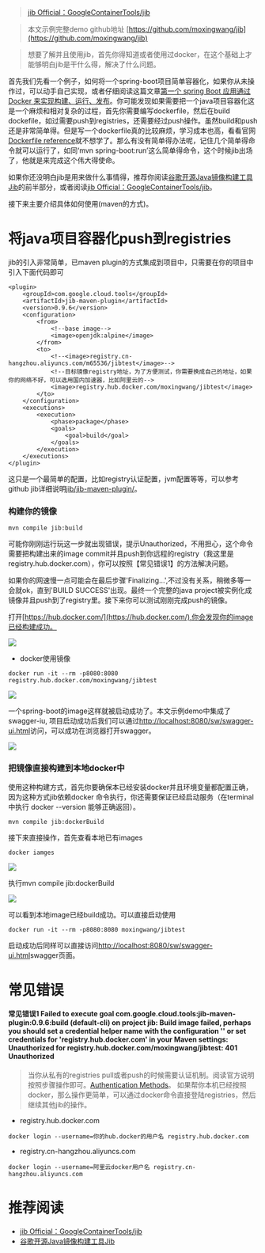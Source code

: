 > [jib Official：GoogleContainerTools/jib](https://github.com/GoogleContainerTools/jib)

> 本文示例完整demo github地址 [https://github.com/moxingwang/jib](https://github.com/moxingwang/jib)

> 想要了解并且使用jib，首先你得知道或者使用过docker，在这个基础上才能够明白jib是干什么得，解决了什么问题。


首先我们先看一个例子，如何将一个spring-boot项目简单容器化，如果你从未操作过，可以动手自己实现，或者仔细阅读这篇文章[第一个 spring Boot 应用通过Docker 来实现构建、运行、发布](https://blog.csdn.net/u010046908/article/details/56008445)。你可能发现如果需要把一个java项目容器化这是一个麻烦和相对复杂的过程，首先你需要编写dockerfile，然后在build dockefile，如过需要push到registries，还需要经过push操作。虽然build和push还是非常简单得。但是写一个dockerfile真的比较麻烦，学习成本也高，看看官网[Dockerfile reference](https://docs.docker.com/engine/reference/builder/#usage)就不想学了。那么有没有简单得办法呢，记住几个简单得命令就可以运行了，如同‘mvn spring-boot:run’这么简单得命令，这个时候jib出场了，他就是来完成这个伟大得使命。

如果你还没明白jib是用来做什么事情得，推荐你阅读[谷歌开源Java镜像构建工具Jib](http://www.infoq.com/cn/news/2018/07/google-opensource-Jib)的前半部分，或者阅读[jib Official：GoogleContainerTools/jib](https://github.com/GoogleContainerTools/jib)。

接下来主要介绍具体如何使用(maven的方式)。

# 将java项目容器化push到registries
jib的引入非常简单，已maven plugin的方式集成到项目中，只需要在你的项目中引入下面代码即可
````
<plugin>
    <groupId>com.google.cloud.tools</groupId>
    <artifactId>jib-maven-plugin</artifactId>
    <version>0.9.6</version>
    <configuration>
        <from>
            <!--base image-->
            <image>openjdk:alpine</image>
        </from>
        <to>
            <!--<image>registry.cn-hangzhou.aliyuncs.com/m65536/jibtest</image>-->
            <!--目标镜像registry地址，为了方便测试，你需要换成自己的地址，如果你的网络不好，可以选用国内加速器，比如阿里云的-->
            <image>registry.hub.docker.com/moxingwang/jibtest</image>
        </to>
    </configuration>
    <executions>
        <execution>
            <phase>package</phase>
            <goals>
                <goal>build</goal>
            </goals>
        </execution>
    </executions>
</plugin>

````
这只是一个最简单的配置，比如registry认证配置，jvm配置等等，可以参考github jib详细说明[jib/jib-maven-plugin/](https://github.com/GoogleContainerTools/jib/tree/master/jib-maven-plugin#from-object)。

### 构建你的镜像
````
mvn compile jib:build
````

可能你刚刚运行玩这一步就出现错误，提示Unauthorized，不用担心，这个命令需要把构建出来的image commit并且push到你远程的registry（我这里是registry.hub.docker.com），你可以按照【常见错误1】的方法解决问题。

如果你的网速慢一点可能会在最后步骤'Finalizing...',不过没有关系，稍微多等一会就ok，直到'BUILD SUCCESS'出现。最终一个完整的java project被实例化成镜像并且push到了registry里。接下来你可以测试刚刚完成push的镜像。

打开[https://hub.docker.com/](https://hub.docker.com/),你会发现你的image已经构建成功。

![](https://raw.githubusercontent.com/moxingwang/resource/master/image/other/jib/jibtest-hub.png?raw=true)

* docker使用镜像
````
docker run -it --rm -p8080:8080 registry.hub.docker.com/moxingwang/jibtest
````
![](https://raw.githubusercontent.com/moxingwang/resource/master/image/other/jib/docker-ps.png?raw=true)

一个spring-boot的image这样就被启动成功了。本文示例demo中集成了swagger-iu, 项目启动成功后我们可以通过[http://localhost:8080/sw/swagger-ui.html](http://localhost:8080/sw/swagger-ui.html)访问，可以成功在浏览器打开swagger。

![](https://raw.githubusercontent.com/moxingwang/resource/master/image/other/jib/jib-swagger.png?raw=true)


### 把镜像直接构建到本地docker中
使用这种构建方式，首先你要确保本已经安装docker并且环境变量都配置正确，因为这种方式jib依赖docker 命令执行，你还需要保证已经启动服务（在terminal中执行 docker --version 能够正确返回）。

````
mvn compile jib:dockerBuild
````

接下来直接操作，首先查看本地已有images
````
docker iamges
````

![](https://raw.githubusercontent.com/moxingwang/resource/master/image/other/jib/local-images1.png?raw=true)

执行mvn compile jib:dockerBuild

![](https://raw.githubusercontent.com/moxingwang/resource/master/image/other/jib/local-jib-success.png?raw=true)

可以看到本地image已经build成功。可以直接启动使用
````
docker run -it --rm -p8080:8080 moxingwang/jibtest
````

启动成功后同样可以直接访问[http://localhost:8080/sw/swagger-ui.html](http://localhost:8080/sw/swagger-ui.html)swagger页面。

# 常见错误
#### 常见错误1  Failed to execute goal com.google.cloud.tools:jib-maven-plugin:0.9.6:build (default-cli) on project jib: Build image failed, perhaps you should set a credential helper name with the configuration '<from><credHelper>' or set credentials for 'registry.hub.docker.com' in your Maven settings: Unauthorized for registry.hub.docker.com/moxingwang/jibtest: 401 Unauthorized
> 当你从私有的registries pull或者push的时候需要认证机制。阅读官方说明按照步骤操作即可。[Authentication Methods](https://github.com/GoogleContainerTools/jib/blob/master/jib-maven-plugin/README.md)。
> 如果帮你本机已经按照docker，那么操作更简单，可以通过docker命令直接登陆registries，然后继续其他jib的操作。
* registry.hub.docker.com
````
docker login --username=你的hub.docker的用户名 registry.hub.docker.com
````

* registry.cn-hangzhou.aliyuncs.com
````
docker login --username=阿里云docker用户名 registry.cn-hangzhou.aliyuncs.com
````

# 推荐阅读
* [jib Official：GoogleContainerTools/jib](https://github.com/GoogleContainerTools/jib)
* [谷歌开源Java镜像构建工具Jib](http://www.infoq.com/cn/news/2018/07/google-opensource-Jib)